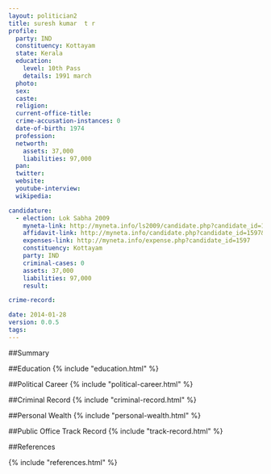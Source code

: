 ```yaml
---
layout: politician2
title: suresh kumar  t r
profile: 
  party: IND
  constituency: Kottayam
  state: Kerala
  education: 
    level: 10th Pass
    details: 1991 march
  photo: 
  sex: 
  caste: 
  religion: 
  current-office-title: 
  crime-accusation-instances: 0
  date-of-birth: 1974
  profession: 
  networth: 
    assets: 37,000
    liabilities: 97,000
  pan: 
  twitter: 
  website: 
  youtube-interview: 
  wikipedia: 

candidature: 
  - election: Lok Sabha 2009
    myneta-link: http://myneta.info/ls2009/candidate.php?candidate_id=1597
    affidavit-link: http://myneta.info/candidate.php?candidate_id=1597&scan=original
    expenses-link: http://myneta.info/expense.php?candidate_id=1597
    constituency: Kottayam 
    party: IND
    criminal-cases: 0
    assets: 37,000
    liabilities: 97,000
    result:  

crime-record: 

date: 2014-01-28
version: 0.0.5
tags: 
---
```

##Summary


##Education
{% include "education.html" %}


##Political Career
{% include "political-career.html" %}


##Criminal Record
{% include "criminal-record.html" %}


##Personal Wealth
{% include "personal-wealth.html" %}


##Public Office Track Record
{% include "track-record.html" %}


##References


{% include "references.html" %}